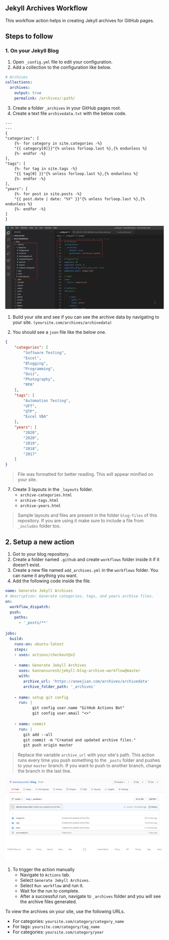 ## Jekyll Archives Workflow

This workflow action helps in creating Jekyll archives for GitHub pages.

## Steps to follow

### 1. On your Jekyll Blog

1. Open `_config.yml` file to edit your configuration.
2. Add a collection to the configuration like below.
```yml
# Archives
collections:
  archives:
    output: true
    permalink: /archives/:path/
```
3. Create a folder `_archives` in your GitHub pages root.
4. Create a text file `archivedata.txt` with the below code.

```liquid
---
---
{
"categories": [
    {%- for category in site.categories -%}
    "{{ category[0]}}"{% unless forloop.last %},{% endunless %}
    {%- endfor -%}
],
"tags": [
    {%- for tag in site.tags -%}
    "{{ tag[0] }}"{% unless forloop.last %},{% endunless %}
    {%- endfor -%}
],
"years": [
    {%- for post in site.posts -%}
    "{{ post.date | date: "%Y" }}"{% unless forloop.last %},{% endunless %}
    {%- endfor -%}
]
}
```

![Archive setup](/assets/images/archive-files-setup.jpg)

1. Build your site and see if you can see the archive data by navigating to your site. `(yoursite.com/archives/archivedata)`
   
2. You should see a `json` file like the below one. 
```json
{
    "categories": [
        "Software Testing",
        "Excel",
        "Blogging",
        "Programming",
        "Quiz",
        "Photography",
        "RPA"
    ],
    "tags": [
        "Automation Testing",
        "UFT",
        "QTP",
        "Excel VBA"
    ],
    "years": [
        "2020",
        "2020",
        "2019",
        "2018",
        "2017"
    ]
}
```
> File was formatted for better reading. This will appear minified on your site.

7. Create 3 layouts in the `_layouts` folder.
    - `archive-categories.html`
    - `archive-tags.html`
    - `archive-years.html`

> Sample layouts and files are present in the folder `blog-files` of this repository. If you are using it make sure to include a file from `_includes` folder too.

## 2. Setup a new action

1. Got to your blog repository.
2. Create a folder named `.github` and create `workflows` folder inside it if it doesn't exist.
3. Create a new file named `add_archives.yml` in the `workflows` folder. You can name it anything you want.
4. Add the following code inside the file.
```yml
name: Generate Jekyll Archives
# description: Generate categories, tags, and years archive files.
on:
  workflow_dispatch:  
  push:
    paths:
      - '_posts/**'

jobs:
  build:
    runs-on: ubuntu-latest
    steps:
    - uses: actions/checkout@v2

    - name: Generate Jekyll Archives
      uses: kannansuresh/jekyll-blog-archive-workflow@master
      with:
        archive_url: 'https://aneejian.com/archives/archivedata'
        archive_folder_path: '_archives'

    - name: setup git config
      run: |
            git config user.name "GitHub Actions Bot"
            git config user.email "<>"

    - name: commit
      run: |
        git add --all
        git commit -m "Created and updated archive files."
        git push origin master
```
> Replace the variable `archive_url` with your site's path. This action runs every time you push something to the `_posts` folder and pushes to your `master` branch. If you want to push to another branch, change the branch in the last line.

![Archive files created by action](assets/images/archive-files-created-with-action.jpg)

1. To trigger the action manually
   - Navigate to `Actions` tab.
   - Select `Generate Jekyll Archives`.
   - Select `Run workflow` and run it.
   - Wait for the run to complete.
   - After a successful run, navigate to `_archives` folder and you will see the archive files generated.


To view the archives on your site, use the following URLs.
- For categories: `yoursite.com/category/category_name`
- For tags: `yoursite.com/category/tag_name`
- For categories: `yoursite.com/category/year`
